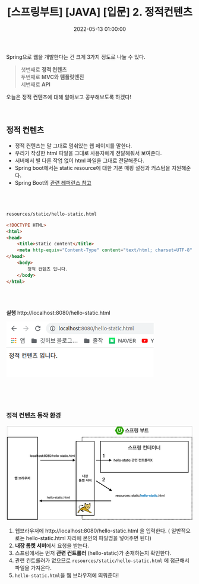 ﻿---
permalink: /2022-05-13-스프링 입문_정적컨텐츠/
title: "[스프링부트] [JAVA] [입문] 2. 정적컨텐츠"
date: 2022-05-13 01:00:00
toc: true
toc_sticky: true
toc_label: "스프링부트"
categories:
- Spring Boot
tags:
- Spring Boot
---
Spring으로 웹을 개발한다는 건 크게 3가지 정도로 나눌 수 있다.

> 첫번째로 **정적 컨텐츠**  
> 두번째로 **MVC와 템플릿엔진**  
> 세번째로 **API**  

오늘은 정적 컨텐츠에 대해 알아보고 공부해보도록 하겠다!
<br><br><br>

## 정적 컨텐츠
- 정적 컨텐츠는 말 그대로 멈춰있는 웹 페이지를 말한다. 
- 우리가 작성한 html 파일을 그대로 사용자에게 전달해줘서 보여준다.
- 서버에서 별 다른 작업 없이 html 파일을 그대로 전달해준다.
- Spring boot에서는 static resource에 대한 기본 매핑 설정과 커스텀을 지원해준다.
- Spring Boot의 [관련 레퍼런스 참고](https://docs.spring.io/spring-boot/docs/2.3.1.RELEASE/reference/html/spring-boot-features.html#boot-features-spring-mvc-static-content)

<br><br><br>
```resources/static/hello-static.html```

```html
<!DOCTYPE HTML>
<html>
<head>
    <title>static content</title>
	<meta http-equiv="Content-Type" content="text/html; charset=UTF-8" />
</head>
	<body>
		정적 컨텐츠 입니다.
	</body>
</html>
```
<br><br><br>
**실행**
http://localhost:8080/hello-static.html

<p align="left">
<img src="https://github.com/idkim97/idkim97.github.io/blob/master/img/static1.png?raw=true">
</p>

<br><br><br>

### 정적 컨텐츠 동작 환경
<p align="left">
<img src="https://github.com/idkim97/idkim97.github.io/blob/master/img/static2.png?raw=true">
</p>

1. 웹브라우저에 http://localhost:8080/hello-static.html 을 입력한다. ( 일반적으로는 hello-static.html 자리에 본인의 파일명을 넣어주면 된다)
2. **내장 톰켓 서버**에서 요청을 받는다.
3. 스프링에서는 먼저 **관련 컨트롤러** (hello-static)가 존재하는지 확인한다.
4. 관련 컨트롤러가 없으므로 ```resources/static/hello-static.html``` 에 접근해서 파일을 가져온다.
5. ```hello-static.html```을 웹 브라우저에 띄워준다!

<br><br><br><br><br><br>
